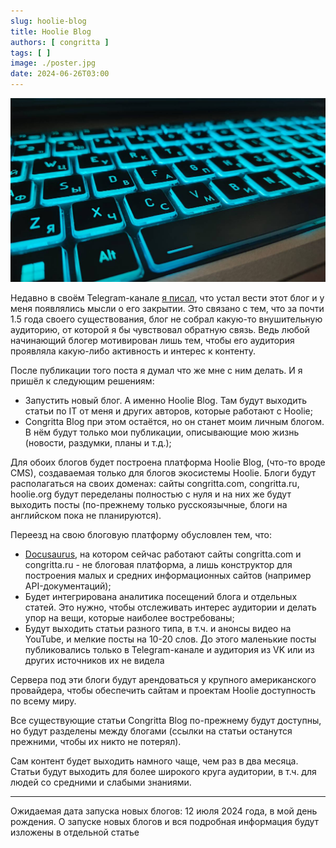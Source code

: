 ```yaml
---
slug: hoolie-blog
title: Hoolie Blog
authors: [ congritta ]
tags: [ ]
image: ./poster.jpg
date: 2024-06-26T03:00
---
```


![](./poster.jpg)

<!--truncate-->

Недавно в своём Telegram-канале [я писал](https://t.me/congrittaBlog/88), что устал вести этот блог и у меня
появлялись мысли о его закрытии. Это связано с тем, что за почти 1.5 года своего
существования, блог не собрал какую-то внушительную аудиторию, от которой я бы
чувствовал обратную связь. Ведь любой начинающий блогер мотивирован лишь тем,
чтобы его аудитория проявляла какую-либо активность и интерес к контенту.

После публикации того поста я думал что же мне с ним делать. И я пришёл к следующим решениям:

- Запустить новый блог. А именно Hoolie Blog. Там будут выходить статьи по IT от меня
  и других авторов, которые работают с Hoolie;
- Congritta Blog при этом остаётся, но он станет моим личным блогом. В нём будут только мои публикации,
  описывающие мою жизнь (новости, раздумки, планы и т.д.);

Для обоих блогов будет построена платформа Hoolie Blog, (что-то вроде CMS), создаваемая
только для блогов экосистемы Hoolie. Блоги будут располагаться на своих доменах:
сайты congritta.com, congritta.ru, hoolie.org будут переделаны полностью с нуля и на них
же будут выходить посты (по-прежнему только русскоязычные, блоги на английском пока не планируются).

Переезд на свою блоговую платформу обусловлен тем, что:

- [Docusaurus](https://docusaurus.io), на котором сейчас работают сайты congritta.com и
  congritta.ru - не блоговая платформа, а лишь конструктор для построения малых и средних информационных сайтов
  (например API-документаций);
- Будет интегрирована аналитика посещений блога и отдельных статей. Это нужно,
  чтобы отслеживать интерес аудитории и делать упор на вещи, которые наиболее востребованы;
- Будут выходить статьи разного типа, в т.ч. и анонсы видео на YouTube, и мелкие посты на 10-20 слов. До этого
  маленькие посты публиковались только в Telegram-канале и аудитория из VK или из других источников
  их не видела

Сервера под эти блоги будут арендоваться у крупного американского провайдера, чтобы
обеспечить сайтам и проектам Hoolie доступность по всему миру.

Все существующие статьи Congritta Blog по-прежнему будут доступны, но будут
разделены между блогами (ссылки на статьи останутся прежними, чтобы их никто не потерял).

Сам контент будет выходить намного чаще, чем раз в два месяца. Статьи будут выходить
для более широкого круга аудитории, в т.ч. для людей со средними и слабыми знаниями.

---

Ожидаемая дата запуска новых блогов: 12 июля 2024 года, в мой день рождения.
О запуске новых блогов и вся подробная информация будут изложены в отдельной статье
